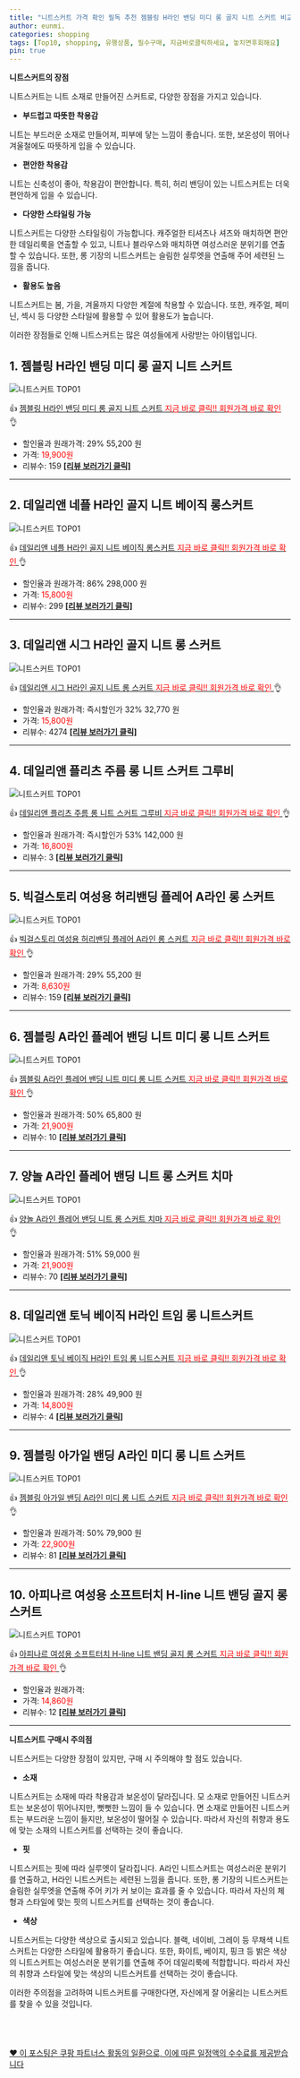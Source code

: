```yaml
---
title: "니트스커트 가격 확인 필독 추천 젬블링 H라인 밴딩 미디 롱 골지 니트 스커트 비교 장점 구매가이드"
author: eunmi.
categories: shopping
tags: [Top10, shopping, 유행상품, 필수구매, 지금바로클릭하세요, 놓치면후회해요]
pin: true
---
```

**니트스커트의 장점**

니트스커트는 니트 소재로 만들어진 스커트로, 다양한 장점을 가지고 있습니다.

* **부드럽고 따뜻한 착용감**

니트는 부드러운 소재로 만들어져, 피부에 닿는 느낌이 좋습니다. 또한, 보온성이 뛰어나 겨울철에도 따뜻하게 입을 수 있습니다.

* **편안한 착용감**

니트는 신축성이 좋아, 착용감이 편안합니다. 특히, 허리 밴딩이 있는 니트스커트는 더욱 편안하게 입을 수 있습니다.

* **다양한 스타일링 가능**

니트스커트는 다양한 스타일링이 가능합니다. 캐주얼한 티셔츠나 셔츠와 매치하면 편안한 데일리룩을 연출할 수 있고, 니트나 블라우스와 매치하면 여성스러운 분위기를 연출할 수 있습니다. 또한, 롱 기장의 니트스커트는 슬림한 실루엣을 연출해 주어 세련된 느낌을 줍니다.

* **활용도 높음**

니트스커트는 봄, 가을, 겨울까지 다양한 계절에 착용할 수 있습니다. 또한, 캐주얼, 페미닌, 섹시 등 다양한 스타일에 활용할 수 있어 활용도가 높습니다.

이러한 장점들로 인해 니트스커트는 많은 여성들에게 사랑받는 아이템입니다.

   

## 1. 젬블링 H라인 밴딩 미디 롱 골지 니트 스커트

![니트스커트 TOP01](https://thumbnail9.coupangcdn.com/thumbnails/remote/230x230ex/image/retail/images/4864474802984362-a4f31a2d-c309-42a9-972c-b093c886b01c.jpg)


👍 [젬블링 H라인 밴딩 미디 롱 골지 니트 스커트 <font color=red> 지금 바로 클릭!! 회원가격 바로 확인 </font> ](https://link.coupang.com/re/AFFSDP?lptag=AF3617701&subid=GithubCoopas&pageKey=7571640409&traceid=V0-153&itemId=19969673223&vendorItemId=87068204981) 👌 


- 할인율과 원래가격: 29%  55,200   원
- 가격: <span style='color:red'>19,900원</span>
- 리뷰수: 159  [**[리뷰 보러가기 클릭]**](https://link.coupang.com/re/AFFSDP?lptag=AF3617701&subid=GithubCoopas&pageKey=7571640409&traceid=V0-153&itemId=19969673223&vendorItemId=87068204981)

---


   

## 2. 데일리앤 네플 H라인 골지 니트 베이직 롱스커트

![니트스커트 TOP01](https://thumbnail7.coupangcdn.com/thumbnails/remote/230x230ex/image/vendor_inventory/5e20/6637198c3bd6e9ecabec859bcb1b5253ddee2b233856d3de6d1b1950d45d.jpg)


👍 [데일리앤 네플 H라인 골지 니트 베이직 롱스커트 <font color=red> 지금 바로 클릭!! 회원가격 바로 확인 </font> ](https://link.coupang.com/re/AFFSDP?lptag=AF3617701&subid=GithubCoopas&pageKey=4624967357&traceid=V0-153&itemId=5736961646&vendorItemId=73035658558) 👌 


- 할인율과 원래가격: 86%  298,000   원
- 가격: <span style='color:red'>15,800원</span>
- 리뷰수: 299  [**[리뷰 보러가기 클릭]**](https://link.coupang.com/re/AFFSDP?lptag=AF3617701&subid=GithubCoopas&pageKey=4624967357&traceid=V0-153&itemId=5736961646&vendorItemId=73035658558)

---


   

## 3. 데일리앤 시그 H라인 골지 니트 롱 스커트

![니트스커트 TOP01](https://thumbnail10.coupangcdn.com/thumbnails/remote/230x230ex/image/vendor_inventory/8de0/7b0d5452587ebc2502be1893906982246234e59f52e8558e0f3655b6c8b2.jpg)


👍 [데일리앤 시그 H라인 골지 니트 롱 스커트 <font color=red> 지금 바로 클릭!! 회원가격 바로 확인 </font> ](https://link.coupang.com/re/AFFSDP?lptag=AF3617701&subid=GithubCoopas&pageKey=6889871152&traceid=V0-153&itemId=16538023552&vendorItemId=83724775434) 👌 


- 할인율과 원래가격: 즉시할인가 32%  32,770   원
- 가격: <span style='color:red'>15,800원</span>
- 리뷰수: 4274  [**[리뷰 보러가기 클릭]**](https://link.coupang.com/re/AFFSDP?lptag=AF3617701&subid=GithubCoopas&pageKey=6889871152&traceid=V0-153&itemId=16538023552&vendorItemId=83724775434)

---


   

## 4. 데일리앤 플리츠 주름 롱 니트 스커트 그루비

![니트스커트 TOP01](https://thumbnail7.coupangcdn.com/thumbnails/remote/230x230ex/image/vendor_inventory/e3f0/bae3a692fece64d228def75b4367124d962480bb466e041ad64e1bbeea35.jpg)


👍 [데일리앤 플리츠 주름 롱 니트 스커트 그루비 <font color=red> 지금 바로 클릭!! 회원가격 바로 확인 </font> ](https://link.coupang.com/re/AFFSDP?lptag=AF3617701&subid=GithubCoopas&pageKey=6232734758&traceid=V0-153&itemId=12535072775&vendorItemId=79803498566) 👌 


- 할인율과 원래가격: 즉시할인가 53%  142,000   원
- 가격: <span style='color:red'>16,800원</span>
- 리뷰수: 3  [**[리뷰 보러가기 클릭]**](https://link.coupang.com/re/AFFSDP?lptag=AF3617701&subid=GithubCoopas&pageKey=6232734758&traceid=V0-153&itemId=12535072775&vendorItemId=79803498566)

---


   

## 5. 빅걸스토리 여성용 허리밴딩 플레어 A라인 롱 스커트

![니트스커트 TOP01](https://thumbnail6.coupangcdn.com/thumbnails/remote/230x230ex/image/rs_quotation_api/jfmebaco/ea207f76c9b04b6995e8dd094b4a0667.jpg)


👍 [빅걸스토리 여성용 허리밴딩 플레어 A라인 롱 스커트 <font color=red> 지금 바로 클릭!! 회원가격 바로 확인 </font> ](https://link.coupang.com/re/AFFSDP?lptag=AF3617701&subid=GithubCoopas&pageKey=6064125693&traceid=V0-153&itemId=11164751510&vendorItemId=78442865464) 👌 


- 할인율과 원래가격: 29%  55,200   원
- 가격: <span style='color:red'>8,630원</span>
- 리뷰수: 159  [**[리뷰 보러가기 클릭]**](https://link.coupang.com/re/AFFSDP?lptag=AF3617701&subid=GithubCoopas&pageKey=6064125693&traceid=V0-153&itemId=11164751510&vendorItemId=78442865464)

---


   

## 6. 젬블링 A라인 플레어 밴딩 니트 미디 롱 니트 스커트

![니트스커트 TOP01](https://thumbnail6.coupangcdn.com/thumbnails/remote/230x230ex/image/retail/images/319079343475591-08bc0c67-9433-48f2-8d2a-6cea54607788.jpg)


👍 [젬블링 A라인 플레어 밴딩 니트 미디 롱 니트 스커트 <font color=red> 지금 바로 클릭!! 회원가격 바로 확인 </font> ](https://link.coupang.com/re/AFFSDP?lptag=AF3617701&subid=GithubCoopas&pageKey=7568491075&traceid=V0-153&itemId=19954481889&vendorItemId=87053364250) 👌 


- 할인율과 원래가격: 50%  65,800   원
- 가격: <span style='color:red'>21,900원</span>
- 리뷰수: 10  [**[리뷰 보러가기 클릭]**](https://link.coupang.com/re/AFFSDP?lptag=AF3617701&subid=GithubCoopas&pageKey=7568491075&traceid=V0-153&itemId=19954481889&vendorItemId=87053364250)

---


   

## 7. 양놀 A라인 플레어 밴딩 니트 롱 스커트 치마

![니트스커트 TOP01](https://thumbnail10.coupangcdn.com/thumbnails/remote/230x230ex/image/vendor_inventory/b94b/b28722366841221d6b6438777ac42d0e719a6cec68dd04e91830e0991c55.jpg)


👍 [양놀 A라인 플레어 밴딩 니트 롱 스커트 치마 <font color=red> 지금 바로 클릭!! 회원가격 바로 확인 </font> ](https://link.coupang.com/re/AFFSDP?lptag=AF3617701&subid=GithubCoopas&pageKey=6784251465&traceid=V0-153&itemId=15965390114&vendorItemId=83171636056) 👌 


- 할인율과 원래가격: 51%  59,000   원
- 가격: <span style='color:red'>21,900원</span>
- 리뷰수: 70  [**[리뷰 보러가기 클릭]**](https://link.coupang.com/re/AFFSDP?lptag=AF3617701&subid=GithubCoopas&pageKey=6784251465&traceid=V0-153&itemId=15965390114&vendorItemId=83171636056)

---


   

## 8. 데일리앤 토닉 베이직 H라인 트임 롱 니트스커트

![니트스커트 TOP01](https://thumbnail9.coupangcdn.com/thumbnails/remote/230x230ex/image/vendor_inventory/f94e/c3452eb4d4c2b6236c558e9e39edc7f43a6284635f4e7128958e7ad83f7c.jpg)


👍 [데일리앤 토닉 베이직 H라인 트임 롱 니트스커트 <font color=red> 지금 바로 클릭!! 회원가격 바로 확인 </font> ](https://link.coupang.com/re/AFFSDP?lptag=AF3617701&subid=GithubCoopas&pageKey=6109074930&traceid=V0-153&itemId=11501921606&vendorItemId=78777128598) 👌 


- 할인율과 원래가격: 28%  49,900   원
- 가격: <span style='color:red'>14,800원</span>
- 리뷰수: 4  [**[리뷰 보러가기 클릭]**](https://link.coupang.com/re/AFFSDP?lptag=AF3617701&subid=GithubCoopas&pageKey=6109074930&traceid=V0-153&itemId=11501921606&vendorItemId=78777128598)

---


   

## 9. 젬블링 아가일 밴딩 A라인 미디 롱 니트 스커트

![니트스커트 TOP01](https://thumbnail6.coupangcdn.com/thumbnails/remote/230x230ex/image/retail/images/2307613304984205-06101162-654e-4b7a-bdb7-11651f02d408.jpg)


👍 [젬블링 아가일 밴딩 A라인 미디 롱 니트 스커트 <font color=red> 지금 바로 클릭!! 회원가격 바로 확인 </font> ](https://link.coupang.com/re/AFFSDP?lptag=AF3617701&subid=GithubCoopas&pageKey=7581121361&traceid=V0-153&itemId=20012731358&vendorItemId=87109599024) 👌 


- 할인율과 원래가격: 50%  79,900   원
- 가격: <span style='color:red'>22,900원</span>
- 리뷰수: 81  [**[리뷰 보러가기 클릭]**](https://link.coupang.com/re/AFFSDP?lptag=AF3617701&subid=GithubCoopas&pageKey=7581121361&traceid=V0-153&itemId=20012731358&vendorItemId=87109599024)

---


   

## 10. 아피나르 여성용 소프트터치 H-line 니트 밴딩 골지 롱 스커트

![니트스커트 TOP01](https://thumbnail10.coupangcdn.com/thumbnails/remote/230x230ex/image/retail/images/5763425558366729-6ca6479e-24cc-40f0-873c-2e66b648327f.JPG)


👍 [아피나르 여성용 소프트터치 H-line 니트 밴딩 골지 롱 스커트 <font color=red> 지금 바로 클릭!! 회원가격 바로 확인 </font> ](https://link.coupang.com/re/AFFSDP?lptag=AF3617701&subid=GithubCoopas&pageKey=7648565048&traceid=V0-153&itemId=20344473017&vendorItemId=87429157528) 👌 


- 할인율과 원래가격: 
- 가격: <span style='color:red'>14,860원</span>
- 리뷰수: 12  [**[리뷰 보러가기 클릭]**](https://link.coupang.com/re/AFFSDP?lptag=AF3617701&subid=GithubCoopas&pageKey=7648565048&traceid=V0-153&itemId=20344473017&vendorItemId=87429157528)

---
**니트스커트 구매시 주의점**

니트스커트는 다양한 장점이 있지만, 구매 시 주의해야 할 점도 있습니다.

* **소재**

니트스커트는 소재에 따라 착용감과 보온성이 달라집니다. 모 소재로 만들어진 니트스커트는 보온성이 뛰어나지만, 뻣뻣한 느낌이 들 수 있습니다. 면 소재로 만들어진 니트스커트는 부드러운 느낌이 들지만, 보온성이 떨어질 수 있습니다. 따라서 자신의 취향과 용도에 맞는 소재의 니트스커트를 선택하는 것이 좋습니다.

* **핏**

니트스커트는 핏에 따라 실루엣이 달라집니다. A라인 니트스커트는 여성스러운 분위기를 연출하고, H라인 니트스커트는 세련된 느낌을 줍니다. 또한, 롱 기장의 니트스커트는 슬림한 실루엣을 연출해 주어 키가 커 보이는 효과를 줄 수 있습니다. 따라서 자신의 체형과 스타일에 맞는 핏의 니트스커트를 선택하는 것이 좋습니다.

* **색상**

니트스커트는 다양한 색상으로 출시되고 있습니다. 블랙, 네이비, 그레이 등 무채색 니트스커트는 다양한 스타일에 활용하기 좋습니다. 또한, 화이트, 베이지, 핑크 등 밝은 색상의 니트스커트는 여성스러운 분위기를 연출해 주어 데일리룩에 적합합니다. 따라서 자신의 취향과 스타일에 맞는 색상의 니트스커트를 선택하는 것이 좋습니다.

이러한 주의점을 고려하여 니트스커트를 구매한다면, 자신에게 잘 어울리는 니트스커트를 찾을 수 있을 것입니다.<br><br><br><br><br> [ ❤  이 포스팅은 쿠팡 파트너스 활동의 일환으로, 이에 따른 일정액의 수수료를 제공받습니다](https://link.coupang.com/a/bcEFyh)